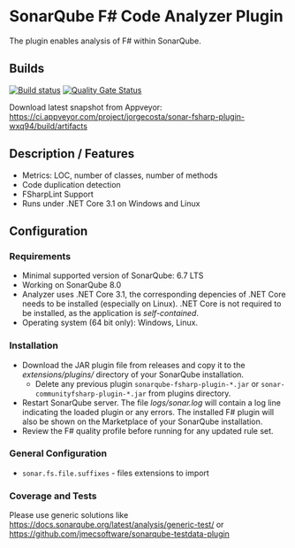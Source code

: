 # SonarQube F# Code Analyzer Plugin

The plugin enables analysis of F# within SonarQube.

## Builds

[![Build status](https://ci.appveyor.com/api/projects/status/jira637y22trnuc4/branch/master?svg=true)](https://ci.appveyor.com/project/jorgecosta/sonar-fsharp-plugin-wxq94/branch/master)
[![Quality Gate Status](https://sonarcloud.io/api/project_badges/measure?project=jmecsoftware.sonarqube.fsharp%3Asonar-communityfsharp-analyzer&metric=alert_status)](https://sonarcloud.io/dashboard?id=jmecsoftware.sonarqube.fsharp%3Asonar-communityfsharp-analyzer)

Download latest snapshot from Appveyor: <https://ci.appveyor.com/project/jorgecosta/sonar-fsharp-plugin-wxq94/build/artifacts>

## Description / Features

- Metrics: LOC, number of classes, number of methods
- Code duplication detection
- FSharpLint Support
- Runs under .NET Core 3.1 on Windows and Linux

## Configuration

### Requirements

- Minimal supported version of SonarQube: 6.7 LTS
- Working on SonarQube 8.0
- Analyzer uses .NET Core 3.1, the corresponding depencies of .NET Core
  needs to be installed (especially on Linux). .NET Core is not
  required to be installed, as the application is _self-contained_.
- Operating system (64 bit only): Windows, Linux.

### Installation

- Download the JAR plugin file from releases and copy it to the
_extensions/plugins/_ directory of your SonarQube installation.
  - Delete any  previous plugin `sonarqube-fsharp-plugin-*.jar` or
  `sonar-communityfsharp-plugin-*.jar` from plugins directory.
- Restart SonarQube server.
The file _logs/sonar.log_ will contain a log line indicating the loaded
plugin or any errors. The installed F# plugin will also be shown
on the Marketplace of your SonarQube installation.
- Review the F# quality profile before running for any updated rule set.

### General Configuration

- `sonar.fs.file.suffixes` - files extensions to import

### Coverage and Tests

Please use generic solutions like
<https://docs.sonarqube.org/latest/analysis/generic-test/> or
<https://github.com/jmecsoftware/sonarqube-testdata-plugin>
